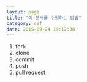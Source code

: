 ```yaml
---
layout: page
title: "이 문서를 수정하는 방법"
category: ref
date: 2015-09-24 19:12:38
---
```


1. fork
2. clone
3. commit
4. push
5. pull request

